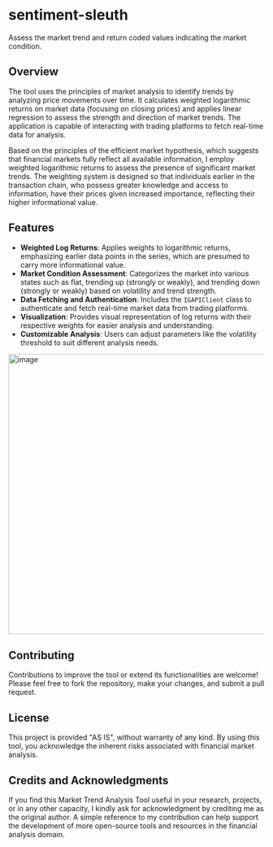 # sentiment-sleuth

Assess the market trend and return coded values indicating the market condition.

## Overview

The tool uses the principles of market analysis to identify trends by analyzing price movements over time. It calculates weighted logarithmic returns on market data (focusing on closing prices) and applies linear regression to assess the strength and direction of market trends. The application is capable of interacting with trading platforms to fetch real-time data for analysis.

Based on the principles of the efficient market hypothesis, which suggests that financial markets fully reflect all available information, I employ weighted logarithmic returns to assess the presence of significant market trends. The weighting system is designed so that individuals earlier in the transaction chain, who possess greater knowledge and access to information, have their prices given increased importance, reflecting their higher informational value.

## Features

-   **Weighted Log Returns**: Applies weights to logarithmic returns, emphasizing earlier data points in the series, which are presumed to carry more informational value.
-   **Market Condition Assessment**: Categorizes the market into various states such as flat, trending up (strongly or weakly), and trending down (strongly or weakly) based on volatility and trend strength.
-   **Data Fetching and Authentication**: Includes the `IGAPIClient` class to authenticate and fetch real-time market data from trading platforms.
-   **Visualization**: Provides visual representation of log returns with their respective weights for easier analysis and understanding.
-   **Customizable Analysis**: Users can adjust parameters like the volatility threshold to suit different analysis needs.
  
<img width="551" alt="image" src="https://github.com/tg12/sentiment-sleuth/assets/12201893/f8dafc50-8040-413c-90cd-b50b04888ac9">

## Contributing

Contributions to improve the tool or extend its functionalities are welcome! Please feel free to fork the repository, make your changes, and submit a pull request.

## License

This project is provided "AS IS", without warranty of any kind. By using this tool, you acknowledge the inherent risks associated with financial market analysis.

## Credits and Acknowledgments

If you find this Market Trend Analysis Tool useful in your research, projects, or in any other capacity, I kindly ask for acknowledgment by crediting me as the original author. A simple reference to my contribution can help support the development of more open-source tools and resources in the financial analysis domain.
